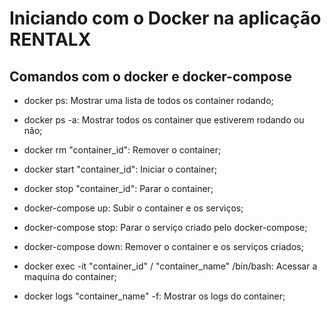 # Iniciando com o Docker na aplicação RENTALX

## Comandos com o docker e docker-compose

- docker ps: Mostrar uma lista de todos os container rodando;

- docker ps -a: Mostrar todos os container que estiverem rodando ou não;

- docker rm "container_id": Remover o container;

- docker start "container_id": Iniciar o container;

- docker stop "container_id": Parar o container;

- docker-compose up: Subir o container e os serviços;

- docker-compose stop: Parar o serviço criado pelo docker-compose;

- docker-compose down: Remover o container e os serviços criados;

- docker exec -it "container_id" / "container_name" /bin/bash: Acessar a maquina do container;

- docker logs "container_name" -f: Mostrar os logs do container;